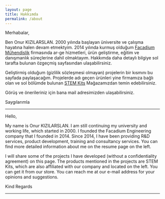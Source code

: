```yaml
---
layout: page
title: Hakkımda
permalink: /about
---
```


Merhabalar,
 
Ben Onur KIZILARSLAN. 2000 yılında başlayan üniversite ve çalışma hayatına halen devam etmektyim. 2014 yılında kurmuş olduğum [Facadium Mühendislik](http://facadium.com.tr/) firmasında ar-ge hizmetleri, ürün geliştirme, eğitim ve danışmanlık süreçlerine dahil olmaktayım. Hakkımda daha detaylı bilgiye sol tarafta bulunan özgeçmiş sayfasından ulaşabilirsiniz.

Geliştirmiş olduğum (gizlilik sözleşmesi olmayan) projelerin bir kısmını bu sayfada paylaşacağım. Projelerde adı geçen ürünleri yine firmamıza bağlı olan ve sol bölümde bulunan [STEM Kits](https://www.stemkits.net/) Mağazamızdan temin edebilirsiniz. 

Görüş ve önerileriniz için bana mail adresimizden ulaşabilirsiniz. 

Saygılarımla

---------------------------------------------------------------------------

Hello,
 
My name is Onur KIZILARSLAN. I am still continuing my university and working life, which started in 2000. I founded the Facadium Engineering company that I founded in 2014. Since 2014, I have been providing R&D services, product development, training and consultancy services. You can find more detailed information about me on the resume page on the left.

I will share some of the projects I have developed (without a confidentiality agreement) on this page. The products mentioned in the projects are STEM Kits, which are also affiliated with our company and located on the left. You can get it from our store. You can reach me at our e-mail address for your opinions and suggestions.
 
Kind Regards

---------------------------------------------------------------------------

